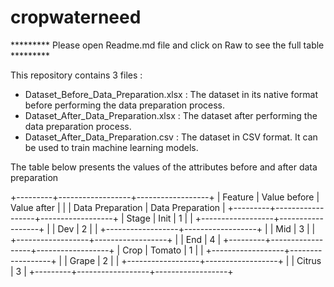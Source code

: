 # cropwaterneed
********* Please open Readme.md file and click on Raw to see the full table *********

This repository contains 3 files :
- Dataset_Before_Data_Preparation.xlsx : The dataset in its native format before performing the data preparation process.
- Dataset_After_Data_Preparation.xlsx :  The dataset after performing the data preparation process.
- Dataset_After_Data_Preparation.csv : The dataset in CSV format. It can be used to train machine learning models.

The table below presents the values of the attributes before and after data preparation

+---------+------------------+------------------+
| Feature | Value before     | Value after      |
|         | Data Preparation | Data Preparation |
+---------+------------------+------------------+
| Stage   | Init             | 1                |
|         +------------------+------------------+
|         | Dev              | 2                |
|         +------------------+------------------+
|         | Mid              | 3                |
|         +------------------+------------------+
|         | End              | 4                |
+---------+------------------+------------------+
| Crop    | Tomato           | 1                |
|         +------------------+------------------+
|         | Grape            | 2                |
|         +------------------+------------------+
|         | Citrus           | 3                |
+---------+------------------+------------------+

